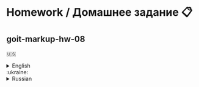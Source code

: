 # Homework / Домашнее задание :clipboard:
## goit-markup-hw-08
:us:
<details>
	<summary>English</summary>
	<ul>
		<li>Create a repository `goit-markup-hw-08`.</li>
		<li>Clone the created repository and copy the files of the previous work into it.</li>
    <li>Perform layout of the adaptive version of all pages and layout elements <a href="https://www.figma.com/file/oTYBECAN79dXy19hzWObO4/Web-Studio-(Version-2.1)?node-id=1%3A3330"><b>homework #8</b></a></li>
		<li>Set up `GitHub Pages` and add a link to the live page in the header of the GitHub-repository.</li>
	</ul>

## Eligibility criteria for a mentor

### Project

**`«A1»`** `BEM` methodology is used.

**`«A2»`** Used by `SASS` preprocesses.

**`«A3»`** The `index.html` and `portfolio.html` files include the minified style file `main.min.css` from the `css` folder.

**`«A4»`** When viewing the page on any device with a width of `320px`, the horizontal scrollbar does not appear.

**`«A5»`** The mobile menu script is included in HTML by a separate `mobile-menu.js` file.

### Markup

**`«B1»`** All pages in the `<head>` block have the `viewport` meta tag.

**`«B2»`** All background and content bitmaps are responsive and support `x1` and `x2` screen densities.

**`«B3»`** Responsive content images use the `<img>` element with the `srcset` attribute and the `x` descriptor.

**`«B4»`** Responsive background images use the `min-device-pixel-ratio` and `min-resolution` media functions.

**`«B5»`** Mobile menu markup completed.

## Formalization

**`«C1»`** When writing styles, the `Mobile First` approach and the `(min-width: )` media function were used.

**`«C2»`** Styles required only in a certain range are closed in media queries `(min-width: ) and (max-width: )` or just `(max-width: )`.

**`«C3»`** There is no unnecessary duplication of styles in media queries.

**`«C4»`** The layout is made with respect to three breakpoints: 480px, 768px and 1200px.

**`«C5»`** Designed mobile menu.
</details>
:ukraine:
<details>
<summary>Russian</summary>
 	<ul>
		<li>Создай репозиторий `goit-markup-hw-08`.</li>
		<li>Склонируй созданный репозиторий и скопируй в него файлы предыдущей работы.</li>
    <li>Выполни вёрстку адаптивной версии всех страниц и элементов макета <a href="https://www.figma.com/file/oTYBECAN79dXy19hzWObO4/Web-Studio-(Version-2.1)?node-id=1%3A3330"><b>homework #8</b></a></li>
		<li>Настрой `GitHub Pages` и добавь ссылку на живую страницу в шапку GitHub-репозитория.</li>
	</ul>

## Критерии приёма работы наставником

### Проект

**`«A1»`** Используется методология `BEM`.

**`«A2»`** Ипользуется препроцессов `SASS`.

**`«A3»`** В файлах `index.html` и `portfolio.html` подключен минифицированный файл стилей `main.min.css` из папки `css`.

**`«A4»`** При просмотре страницы на любом устройстве шириной от `320px`, не появляется горизонтальная полоса прокрутки.

**`«A5»`** Скрипт мобильного меню подключен в HTML отдельным файлом `mobile-menu.js`.

### Разметка

**`«B1»`** У всех страниц в блоке `<head>` есть метатег `viewport`.

**`«B2»`** Все фоновые и контентные растровые изображения - отзывчивые, и поддерживают экраны с плотностью `x1` и `x2`.

**`«B3»`** Для отзывчивых контентных изображений использован элемент `<img>` с атрибутом `srcset` и дескриптором `x`.

**`«B4»`** Для отзывчивых фоновых изображений использованы медиа-фукцнии `min-device-pixel-ratio` и `min-resolution`.

**`«B5»`** Выполнена разметка мобильного меню.

## Оформление

**`«C1»`** При написании стилей использован `Mobile First` подход и медиа-функция `(min-width: )`.

**`«C2»`** Стили необходимые только в определённом промежутке, закрыты в медиа-запросы `(min-width: ) and (max-width: )` или только `(max-width: )`.

**`«C3»`** В медиа-запросах отсутствует лишнее дублирование стилей.

**`«C4»`** Вёрстка выполнена относительно трёх точек перелома: 480px, 768px и 1200px.

**`«C5»`** Выполнено оформление мобильного меню.
</details>
